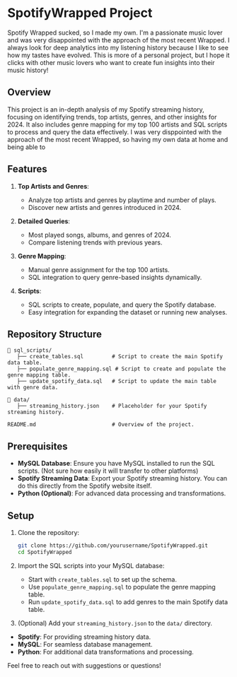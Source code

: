# SpotifyWrapped Project
Spotify Wrapped sucked, so I made my own. I'm a passionate music lover and was very disappointed with the approach of the most recent Wrapped. I always look for deep analytics into my listening history because I like to see how my tastes have evolved. This is more of a personal project, but I hope it clicks with other music lovers who want to create fun insights into their music history! 


## Overview
This project is an in-depth analysis of my Spotify streaming history, focusing on identifying trends, top artists, genres, and other insights for 2024. It also includes genre mapping for my top 100 artists and SQL scripts to process and query the data effectively.
I was very disppointed with the approach of the most recent Wrapped, so having my own data at home and being able to 

## Features
1. **Top Artists and Genres**:
   - Analyze top artists and genres by playtime and number of plays.
   - Discover new artists and genres introduced in 2024.

2. **Detailed Queries**:
   - Most played songs, albums, and genres of 2024.
   - Compare listening trends with previous years.

3. **Genre Mapping**:
   - Manual genre assignment for the top 100 artists.
   - SQL integration to query genre-based insights dynamically.

4. **Scripts**:
   - SQL scripts to create, populate, and query the Spotify database.
   - Easy integration for expanding the dataset or running new analyses.

## Repository Structure
```
📂 sql_scripts/
   ├── create_tables.sql         # Script to create the main Spotify data table.
   ├── populate_genre_mapping.sql # Script to create and populate the genre mapping table.
   ├── update_spotify_data.sql   # Script to update the main table with genre data.

📂 data/
   ├── streaming_history.json    # Placeholder for your Spotify streaming history.

README.md                        # Overview of the project.
```

## Prerequisites
- **MySQL Database**: Ensure you have MySQL installed to run the SQL scripts. (Not sure how easily it will transfer to other platforms)
- **Spotify Streaming Data**: Export your Spotify streaming history. You can do this directly from the Spotify website itself.
- **Python (Optional)**: For advanced data processing and transformations.

## Setup
1. Clone the repository:
   ```bash
   git clone https://github.com/yourusername/SpotifyWrapped.git
   cd SpotifyWrapped
   ```

2. Import the SQL scripts into your MySQL database:
   - Start with `create_tables.sql` to set up the schema.
   - Use `populate_genre_mapping.sql` to populate the genre mapping table.
   - Run `update_spotify_data.sql` to add genres to the main Spotify data table.

3. (Optional) Add your `streaming_history.json` to the `data/` directory.
- **Spotify**: For providing streaming history data.
- **MySQL**: For seamless database management.
- **Python**: For additional data transformations and processing.

Feel free to reach out with suggestions or questions!
